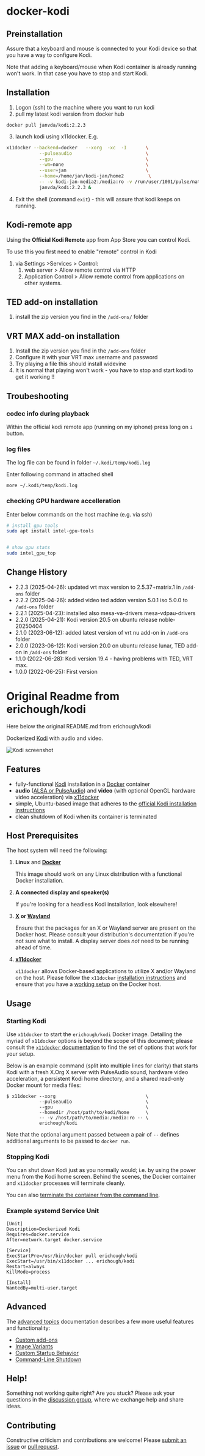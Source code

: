# docker-kodi


## Preinstallation

Assure that a keyboard and mouse is connected to your Kodi device so that you have a way to configure Kodi.

Note that adding a keyboard/mouse when Kodi container is already running won't work.  In that case you have to stop and start Kodi.

## Installation

1. Logon (ssh) to the machine where you want to run kodi
2. pull my latest kodi version from docker hub

```
docker pull janvda/kodi:2.2.3
```

3. launch kodi using x11docker.  E.g.

```bash
x11docker --backend=docker   --xorg  -xc  -I       \
            --pulseaudio                           \
            --gpu                                  \
            --wm=none                              \
            --user=jan                             \
            --home=/home/jan/kodi-jan/home2         \
            -- -v kodi-jan-media2:/media:ro -v /run/user/1001/pulse/native:/x11docker/pulseaudio.socket -p 8090:8080 --      \
            janvda/kodi:2.2.3 &
```

4.  Exit the shell (command `exit`) - this will assure that kodi keeps on running.

## Kodi-remote app

Using the **Official Kodi Remote** app from App Store you can control Kodi.

To use this you first need to enable "remote" control in Kodi 
1. via Settings >Services > Control: 
   1. web server > Allow remote control via HTTP
   2. Application Control > Allow remote control from applications on other systems.

## TED add-on installation

1. install the zip version you find in the `/add-ons/` folder

## VRT MAX add-on installation

1. Install the zip version you find in the `/add-ons` folder 
2. Configure it with your VRT max username and password
3. Try playing a file this should install widevine
4. It is normal that playing won't work - you have to stop and start kodi to get it working !!

## Troubeshooting

### codec info during playback

Within the official kodi remote app (running on my iphone) press long on `i` button.

### log files

The log file can be found in folder `~/.kodi/temp/kodi.log`

Enter following command in attached shell

```
more ~/.kodi/temp/kodi.log
```

### checking GPU  hardware accelleration

Enter below commands on the host machine (e.g. via ssh)


```bash
# install gpu tools
sudo apt install intel-gpu-tools


# show gpu stats
sudo intel_gpu_top
```


## Change History

* 2.2.3 (2025-04-26): updated vrt max version to 2.5.37+matrix.1 in `/add-ons` folder
* 2.2.2 (2025-04-26): added video ted addon version 5.0.1 iso 5.0.0 to `/add-ons` folder
* 2.2.1 (2025-04-23): installed also mesa-va-drivers mesa-vdpau-drivers
* 2.2.0 (2025-04-21): Kodi version 20.5 on ubuntu release noble-20250404
* 2.1.0 (2023-06-12): added latest version of vrt nu add-on in `/add-ons` folder
* 2.0.0 (2023-06-12): Kodi version 20.0 on ubuntu release lunar, TED add-on in `/add-ons` folder
* 1.1.0 (2022-06-28): Kodi version 19.4 - having problems with TED, VRT max.
* 1.0.0 (2022-06-25): First version

# Original Readme from erichough/kodi

Here below the original README.md from erichough/kodi

Dockerized [Kodi](https://kodi.tv/) with audio and video.

![Kodi screenshot](https://kodi.tv/sites/default/files/page/field_image/about--devices.jpg "Kodi screenshot")

## Features

* fully-functional [Kodi](https://kodi.tv/) installation in a [Docker](https://www.docker.com/) container
* **audio** ([ALSA or PulseAudio](https://kodi.wiki/view/Linux_audio)) and **video** (with optional OpenGL hardware 
  video acceleration) via [x11docker](https://github.com/mviereck/x11docker/)
* simple, Ubuntu-based image that adheres to the [official Kodi installation instructions](https://kodi.wiki/view/HOW-TO:Install_Kodi_for_Linux#Installing_Kodi_on_Ubuntu-based_distributions)
* clean shutdown of Kodi when its container is terminated

## Host Prerequisites

The host system will need the following:

1. **Linux** and [**Docker**](https://www.docker.com)

   This image should work on any Linux distribution with a functional Docker installation.
   
1. **A connected display and speaker(s)**

   If you're looking for a headless Kodi installation, look elsewhere!

1. **[X](https://www.x.org/) or [Wayland](https://wayland.freedesktop.org/)**

   Ensure that the packages for an X or Wayland server are present on the Docker host. Please consult your distribution's 
   documentation if you're not sure what to install. A display server does *not* need to be running ahead of time.

1. **[x11docker](https://github.com/mviereck/x11docker/)**

   `x11docker` allows Docker-based applications to utilize X and/or Wayland on the host. Please follow the `x11docker` 
   [installation instructions](https://github.com/mviereck/x11docker#installation) and ensure that you have a 
   [working setup](https://github.com/mviereck/x11docker#examples) on the Docker host.
       
## Usage

### Starting Kodi

Use `x11docker` to start the `erichough/kodi` Docker image. Detailing the myriad of `x11docker` options is beyond the 
scope of this document; please consult the [`x11docker` documentation](https://github.com/mviereck/x11docker/) to find 
the set of options that work for your setup.

Below is an example command (split into multiple lines for clarity) that starts Kodi with a fresh X.Org X server with
PulseAudio sound, hardware video acceleration, a persistent Kodi home directory, and a shared read-only Docker mount for
media files:

    $ x11docker --xorg                                 \
                --pulseaudio                           \
                --gpu                                  \
                --homedir /host/path/to/kodi/home      \
                -- -v /host/path/to/media:/media:ro -- \
                erichough/kodi
           
Note that the optional argument passed between a pair of `--` defines additional arguments to be passed to `docker run`.

### Stopping Kodi

You can shut down Kodi just as you normally would; i.e. by using the power menu from the Kodi home screen. 
Behind the scenes, the Docker container and `x11docker` processes will terminate cleanly.

You can also [terminate the container from the command line](doc/advanced.md#command-line-shutdown).

### Example systemd Service Unit

    [Unit]
    Description=Dockerized Kodi
    Requires=docker.service
    After=network.target docker.service
    
    [Service]
    ExecStartPre=/usr/bin/docker pull erichough/kodi
    ExecStart=/usr/bin/x11docker ... erichough/kodi
    Restart=always
    KillMode=process
    
    [Install]
    WantedBy=multi-user.target

## Advanced

The [advanced topics](doc/advanced.md) documentation describes a few more useful features and functionality:

 * [Custom add-ons](doc/advanced.md#custom-add-ons)
 * [Image Variants](doc/advanced.md#image-variants)
 * [Custom Startup Behavior](doc/advanced.md#custom-startup-behavior)
 * [Command-Line Shutdown](doc/advanced.md#command-line-shutdown)

## Help!

Something not working quite right? Are you stuck? Please ask your questions in the
[discussion group](https://github.com/ehough/docker-kodi/discussions), where we exchange help and share ideas.

## Contributing

Constructive criticism and contributions are welcome! Please 
[submit an issue](https://github.com/ehough/docker-kodi/issues/new) or 
[pull request](https://github.com/ehough/docker-kodi/compare).
